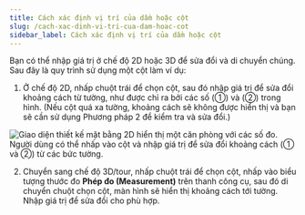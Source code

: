 ```yaml
---
title: Cách xác định vị trí của dầm hoặc cột
slug: /cach-xac-dinh-vi-tri-cua-dam-hoac-cot
sidebar_label: Cách xác định vị trí của dầm hoặc cột
---
```


Bạn có thể nhập giá trị ở chế độ 2D hoặc 3D để sửa đổi và di chuyển chúng. Sau đây là quy trình sử dụng một cột làm ví dụ:

1. Ở chế độ 2D, nhấp chuột trái để chọn cột, sau đó nhập giá trị để sửa đổi khoảng cách từ tường, như được chỉ ra bởi các số (①) và (②) trong hình. (Nếu cột quá xa tường, khoảng cách sẽ không được hiển thị và bạn sẽ cần sử dụng Phương pháp 2 để kiểm tra và sửa đổi.)

![Giao diện thiết kế mặt bằng 2D hiển thị một căn phòng với các số đo. Người dùng có thể nhấp vào cột và nhập giá trị để sửa đổi khoảng cách (① và ②) từ các bức tường.](https://storage.googleapis.com/jegavn_kb/image_jegavn/94.1.png)

2. Chuyển sang chế độ 3D/tour, nhấp chuột trái để chọn cột, nhấp vào biểu tượng thước đo **Phép đo (Measurement)** trên thanh công cụ, sau đó di chuyển chuột chọn cột, màn hình sẽ hiển thị khoảng cách tới tường. Nhập giá trị để sửa đổi cho phù hợp.